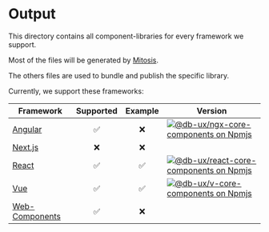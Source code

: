 # Output

This directory contains all component-libraries for every framework we support.

Most of the files will be generated by [Mitosis](https://github.com/BuilderIO/mitosis).

The others files are used to bundle and publish the specific library.

Currently, we support these frameworks:

| Framework                                                                     | Supported | Example | Version                                                                                                                                                                                                              |
| ----------------------------------------------------------------------------- | :-------: | :-----: | -------------------------------------------------------------------------------------------------------------------------------------------------------------------------------------------------------------------- |
| [Angular](https://angular.io/)                                                |    ✅     |   ❌    | [![@db-ux/ngx-core-components on Npmjs](https://img.shields.io/badge/dynamic/json?url=https%3A%2F%2Fapi.github.com%2Frepos%2Fdb-ux-design-system%2Fcore-web%2Freleases%2Flatest&query=%24.tag_name&label=npm&color=ed1c24 "npm version")](https://npmjs.com/package/@db-ux/ngx-core-components "DB UX Design System – on NPM")       |
| [Next.js](https://nextjs.org/)                                                |    ❌     |   ❌    |                                                                                                                                                                                                                      |                                                                                                                                                                                                                  |                                                                                                                                                                                                               |
| [React](https://reactjs.org/)                                                 |    ✅     |   ✅    | [![@db-ux/react-core-components on Npmjs](https://img.shields.io/badge/dynamic/json?url=https%3A%2F%2Fapi.github.com%2Frepos%2Fdb-ux-design-system%2Fcore-web%2Freleases%2Flatest&query=%24.tag_name&label=npm&color=ed1c24 "npm version")](https://npmjs.com/package/@db-ux/react-core-components "DB UX Design System – on NPM") |                                                                                                                                                                                                                   |
| [Vue](https://vuejs.org/)                                                     |    ✅     |   ✅    | [![@db-ux/v-core-components on Npmjs](https://img.shields.io/badge/dynamic/json?url=https%3A%2F%2Fapi.github.com%2Frepos%2Fdb-ux-design-system%2Fcore-web%2Freleases%2Flatest&query=%24.tag_name&label=npm&color=ed1c24 "npm version")](https://npmjs.com/package/@db-ux/v-core-components "DB UX Design System – on NPM")             |
| [Web-Components](https://developer.mozilla.org/en-US/docs/Web/Web_Components) |    ✅     |   ❌    |                                                                                                                                                                                                                      |
